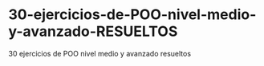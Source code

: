 # 30-ejercicios-de-POO-nivel-medio-y-avanzado-RESUELTOS
30 ejercicios de POO nivel medio y avanzado resueltos
